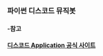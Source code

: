 ### 파이썬 디스코드 뮤직봇


#### -참고
#### [디스코드 Application 공식 사이트](https://discord.com/developers/docs/resources/application)
